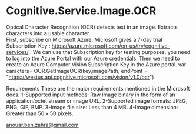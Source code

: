 # Cognitive.Service.Image.OCR

Optical Character Recognition (OCR) detects text in an image. Extracts characters into a usable character.      
First, subscribe on Microsoft Azure. 
Microsoft gives a 7-day trial Subscription Key : https://azure.microsoft.com/en-us/try/cognitive-services/ . We can use that Subscription key for testing purposes. 
you need to log into the Azure Portal with our Azure credentials. Then we need to create an Azure Computer Vision Subscription Key in the Azure portal.
var caracters= OCR.GetImageOCR(key,imagePath, endPoint = "https://westus.api.cognitive.microsoft.com/vision/v1.0/ocr")

Requirements 
      These are the major requirements mentioned in the Microsoft docs.
      1-Supported input methods: Raw image binary in the form of an application/octet stream or image URL.
      2-Supported image formats: JPEG, PNG, GIF, BMP.
      3-Image file size: Less than 4 MB.
      4-Image dimension: Greater than 50 x 50 pixels.

anouar.ben.zahra@gmail.com
